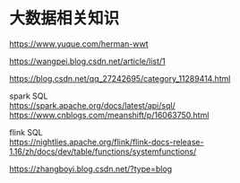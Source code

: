 # 大数据相关知识

https://www.yuque.com/herman-wwt

https://wangpei.blog.csdn.net/article/list/1

https://blog.csdn.net/qq_27242695/category_11289414.html

spark SQL  
https://spark.apache.org/docs/latest/api/sql/  
https://www.cnblogs.com/meanshift/p/16063750.html

flink SQL  
https://nightlies.apache.org/flink/flink-docs-release-1.16/zh/docs/dev/table/functions/systemfunctions/

https://zhangboyi.blog.csdn.net/?type=blog
